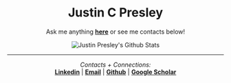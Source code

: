 <div align="center">

<h1>Justin C Presley</h1>

Ask me anything <a href="https://github.com/justincpresley/justincpresley/issues/new"><b>here</b></a> or see me contacts below!

<img align="center" src="https://github-readme-stats.vercel.app/api?username=justincpresley&include_all_commits=true&count_private=true&show_icons=true&line_height=20&&theme=calm" alt="Justin Presley's Github Stats">

</br>

---

<i>Contacts + Connections:</i><br>
[**Linkedin**](https://www.linkedin.com/in/justincpresley) | 
[**Email**](mailto:justincpresley@email.com?subject=[GitHub]%20General%20Inquiry) | 
[**Github**](https://github.com/justincpresley) |
[**Google Scholar**](https://scholar.google.com/citations?user=Jixsuv0AAAAJ)

</div>
